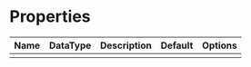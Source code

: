 # Properties


| Name | DataType | Description | Default | Options |
|------|----------|-------------|---------|---------|
|      |          |             |         |         |